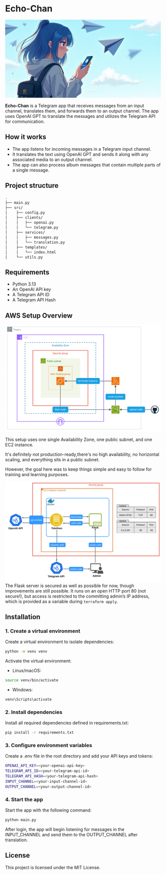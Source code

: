 # Echo-Chan
![Logo](assets/logo.png)

**Echo-Chan** is a Telegram app that receives messages from an input channel, translates them, and forwards them to an output channel. The app uses OpenAI GPT to translate the messages and utilizes the Telegram API for communication.

## How it works
- The app listens for incoming messages in a Telegram input channel.
- It translates the text using OpenAI GPT and sends it along with any associated media to an output channel.
- The app can also process album messages that contain multiple parts of a single message.


## Project structure

```text
.
├── main.py
├── src/      
│    ├── config.py
│    ├── clients/ 
│    │   ├── openai.py
│    │   └── telegram.py
│    ├── services/
│    │   ├── messages.py
│    │   └── translation.py
│    ├── templates/
│    │   └── index.html
│    └── utils.py
```

## Requirements
- Python 3.13
- An OpenAI API key
- A Telegram API ID
- A Telegram API Hash

## AWS Setup Overview

![aws-setup.svg](assets/aws-setup.svg)

This setup uses one single Availability Zone, one public subnet, and one EC2 instance.

It's definitely not production-ready,there's no high availability, no horizontal scaling, and everything sits in a public subnet.

However, the goal here was to keep things simple and easy to follow for training and learning purposes.

![aws-setup.svg](assets/ec2-setup.png)
The Flask server is secured as well as possible for now, though improvements are still possible. It runs on an open HTTP port 80 (not secure!), but access is restricted to the committing admin’s IP address, which is provided as a variable during `terraform apply`.

## Installation
### 1. Create a virtual environment
Create a virtual environment to isolate dependencies:
```bash
python -m venv venv
```

Activate the virtual environment:
- Linux/macOS:
```bash
source venv/bin/activate
```

- Windows:
```bash
venv\Scripts\activate
```
### 2. Install dependencies
Install all required dependencies defined in requirements.txt:
```bash
pip install -r requirements.txt
```

### 3. Configure environment variables
Create a .env file in the root directory and add your API keys and tokens:

```bash
OPENAI_API_KEY=<your-openai-api-key>
TELEGRAM_API_ID=<your-telegram-api-id>
TELEGRAM_API_HASH=<your-telegram-api-hash>
INPUT_CHANNEL=<your-input-channel-id>
OUTPUT_CHANNEL=<your-output-channel-id>
```

### 4. Start the app
Start the app with the following command:
```bash
python main.py
```
After login, the app will begin listening for messages in the INPUT_CHANNEL and send them to the OUTPUT_CHANNEL after translation.

## License
This project is licensed under the MIT License.